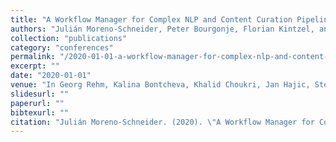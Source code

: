 ```yaml
---
title: "A Workflow Manager for Complex NLP and Content Curation Pipelines"
authors: "Julián Moreno-Schneider, Peter Bourgonje, Florian Kintzel, and Georg Rehm"
collection: "publications"
category: "conferences"
permalink: "/2020-01-01-a-workflow-manager-for-complex-nlp-and-content-curation-pipelines"
excerpt: ""
date: "2020-01-01"
venue: "In Georg Rehm, Kalina Bontcheva, Khalid Choukri, Jan Hajic, Stelios Piperidis, and Andrejs Vasiljevs, editors, Proceedings of the 1st International Workshop on Language Technology Platforms (IWLTP 2020, co-located with LREC 2020)."
slidesurl: ""
paperurl: ""
bibtexurl: ""
citation: "Julián Moreno-Schneider. (2020). \"A Workflow Manager for Complex NLP and Content Curation Pipelines.\" *In Georg Rehm, Kalina Bontcheva, Khalid Choukri, Jan Hajic, Stelios Piperidis, and Andrejs Vasiljevs, editors, Proceedings of the 1st International Workshop on Language Technology Platforms (IWLTP 2020, co-located with LREC 2020).*."
---
```


